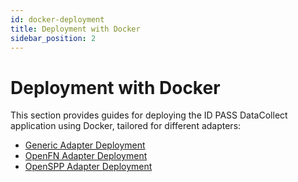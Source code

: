 ```yaml
---
id: docker-deployment
title: Deployment with Docker
sidebar_position: 2
---
```


# Deployment with Docker

This section provides guides for deploying the ID PASS DataCollect application using Docker, tailored for different adapters:

*   [Generic Adapter Deployment](./docker-generic-deployment.md)
*   [OpenFN Adapter Deployment](./docker-openfn-deployment.md)
*   [OpenSPP Adapter Deployment](./docker-openspp-deployment.md)
